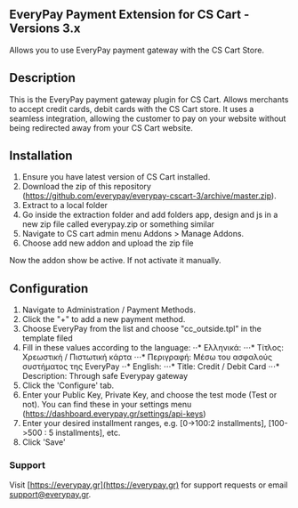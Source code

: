 ## EveryPay Payment Extension for CS Cart - Versions 3.x
Allows you to use EveryPay payment gateway with the CS Cart Store.

## Description

This is the EveryPay payment gateway plugin for CS Cart. Allows merchants to accept credit cards, debit cards with the CS Cart store. It uses a seamless integration, allowing the customer to pay on your website without being redirected away from your CS Cart website.

## Installation
1. Ensure you have latest version of CS Cart installed.
2. Download the zip of this repository (https://github.com/everypay/everypay-cscart-3/archive/master.zip).
3. Extract to a local folder
4. Go inside the extraction folder and add folders app, design and js in a new zip file called everypay.zip or something similar
5. Navigate to CS cart admin menu Addons > Manage Addons.
6. Choose add new addon and upload the zip file

Now the addon show be active. If not activate it manually.

## Configuration

1. Navigate to Administration / Payment Methods.
2. Click the "+" to add a new payment method.
3. Choose EveryPay from the list and choose "cc_outside.tpl" in the template filed
4. Fill in these values according to the language: 
    ⋅⋅* Ελληνικά:
    ⋅⋅⋅* Τίτλος: Χρεωστική / Πιστωτική κάρτα
    ⋅⋅⋅* Περιγραφή: Μέσω του ασφαλούς συστήματος της EveryPay
    ⋅⋅* English:
    ⋅⋅⋅* Title: Credit / Debit Card
    ⋅⋅⋅* Description: Through safe Everypay  gateway
5. Click the 'Configure' tab.
6. Enter your Public Key, Private Key, and choose the test mode (Test or not). You can find these in your settings menu (https://dashboard.everypay.gr/settings/api-keys)
7. Enter your desired installment ranges, e.g. [0->100:2 installments], [100->500 : 5 installments], etc.
8. Click 'Save'

### Support

Visit [https://everypay.gr](https://everypay.gr) for support requests or email support@everypay.gr.